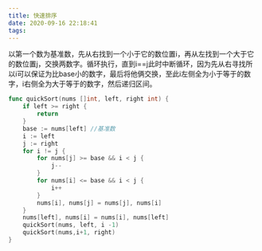 ```yaml
---
title: 快速排序
date: 2020-09-16 22:18:41
tags:
---
```


以第一个数为基准数，先从右找到一个小于它的数位置i，再从左找到一个大于它的数位置j，交换两数字。循环执行，直到i==j此时中断循环，因为先从右寻找所以i可以保证为比base小的数字，最后将他俩交换，至此i左侧全为小于等于的数字，i右侧全为大于等于的数字，然后递归区间。

<!-- more -->

``` go
func quickSort(nums []int, left, right int) {
	if left >= right {
		return
	}
	base := nums[left] //基准数
	i := left
	j := right
	for i != j {
		for nums[j] >= base && i < j {
			j--
		}
		for nums[i] <= base && i < j {
			i++
		}
		nums[i], nums[j] = nums[j], nums[i]
	}
	nums[left], nums[i] = nums[i], nums[left]
	quickSort(nums, left, i -1)
	quickSort(nums,i+1, right)
}
```